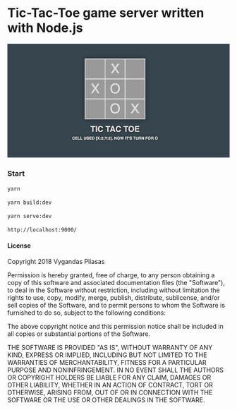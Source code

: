 # Tic-Tac-Toe game server written with Node.js

![TIC TAC TOE Game](https://github.com/vygandas/tic-tac-toe-react-redux-nodejs-client/blob/master/screenshot.png)

### Start

````bash
yarn
````

````bash
yarn build:dev
````

````bash
yarn serve:dev
````

````bash
http://localhost:9000/
````

#### License

Copyright 2018 Vygandas Pliasas

Permission is hereby granted, free of charge, to any person obtaining a copy of this software and associated 
documentation files (the "Software"), to deal in the Software without restriction, including without limitation 
the rights to use, copy, modify, merge, publish, distribute, sublicense, and/or sell copies of the Software, 
and to permit persons to whom the Software is furnished to do so, subject to the following conditions:

The above copyright notice and this permission notice shall be included in all copies 
or substantial portions of the Software.

THE SOFTWARE IS PROVIDED "AS IS", WITHOUT WARRANTY OF ANY KIND, EXPRESS OR IMPLIED, 
INCLUDING BUT NOT LIMITED TO THE WARRANTIES OF MERCHANTABILITY, FITNESS FOR A PARTICULAR PURPOSE AND 
NONINFRINGEMENT. IN NO EVENT SHALL THE AUTHORS OR COPYRIGHT HOLDERS BE LIABLE FOR ANY CLAIM, 
DAMAGES OR OTHER LIABILITY, WHETHER IN AN ACTION OF CONTRACT, TORT OR OTHERWISE, ARISING FROM, 
OUT OF OR IN CONNECTION WITH THE SOFTWARE OR THE USE OR OTHER DEALINGS IN THE SOFTWARE.